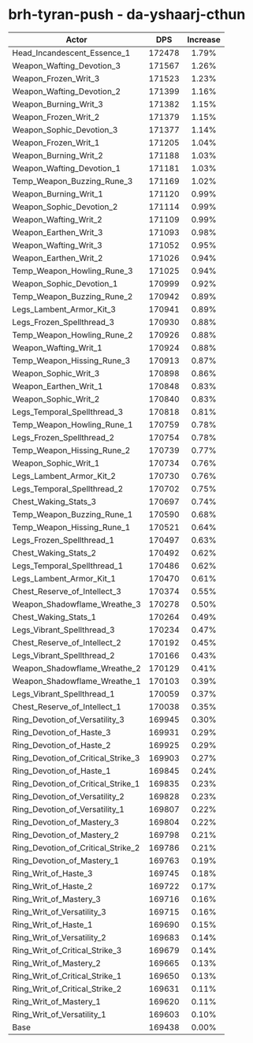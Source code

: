 # brh-tyran-push - da-yshaarj-cthun
| Actor | DPS | Increase |
|---|:---:|:---:|
|Head_Incandescent_Essence_1|172478|1.79%|
|Weapon_Wafting_Devotion_3|171567|1.26%|
|Weapon_Frozen_Writ_3|171523|1.23%|
|Weapon_Wafting_Devotion_2|171399|1.16%|
|Weapon_Burning_Writ_3|171382|1.15%|
|Weapon_Frozen_Writ_2|171379|1.15%|
|Weapon_Sophic_Devotion_3|171377|1.14%|
|Weapon_Frozen_Writ_1|171205|1.04%|
|Weapon_Burning_Writ_2|171188|1.03%|
|Weapon_Wafting_Devotion_1|171181|1.03%|
|Temp_Weapon_Buzzing_Rune_3|171169|1.02%|
|Weapon_Burning_Writ_1|171120|0.99%|
|Weapon_Sophic_Devotion_2|171114|0.99%|
|Weapon_Wafting_Writ_2|171109|0.99%|
|Weapon_Earthen_Writ_3|171093|0.98%|
|Weapon_Wafting_Writ_3|171052|0.95%|
|Weapon_Earthen_Writ_2|171026|0.94%|
|Temp_Weapon_Howling_Rune_3|171025|0.94%|
|Weapon_Sophic_Devotion_1|170999|0.92%|
|Temp_Weapon_Buzzing_Rune_2|170942|0.89%|
|Legs_Lambent_Armor_Kit_3|170941|0.89%|
|Legs_Frozen_Spellthread_3|170930|0.88%|
|Temp_Weapon_Howling_Rune_2|170926|0.88%|
|Weapon_Wafting_Writ_1|170924|0.88%|
|Temp_Weapon_Hissing_Rune_3|170913|0.87%|
|Weapon_Sophic_Writ_3|170898|0.86%|
|Weapon_Earthen_Writ_1|170848|0.83%|
|Weapon_Sophic_Writ_2|170840|0.83%|
|Legs_Temporal_Spellthread_3|170818|0.81%|
|Temp_Weapon_Howling_Rune_1|170759|0.78%|
|Legs_Frozen_Spellthread_2|170754|0.78%|
|Temp_Weapon_Hissing_Rune_2|170739|0.77%|
|Weapon_Sophic_Writ_1|170734|0.76%|
|Legs_Lambent_Armor_Kit_2|170730|0.76%|
|Legs_Temporal_Spellthread_2|170702|0.75%|
|Chest_Waking_Stats_3|170697|0.74%|
|Temp_Weapon_Buzzing_Rune_1|170590|0.68%|
|Temp_Weapon_Hissing_Rune_1|170521|0.64%|
|Legs_Frozen_Spellthread_1|170497|0.63%|
|Chest_Waking_Stats_2|170492|0.62%|
|Legs_Temporal_Spellthread_1|170486|0.62%|
|Legs_Lambent_Armor_Kit_1|170470|0.61%|
|Chest_Reserve_of_Intellect_3|170374|0.55%|
|Weapon_Shadowflame_Wreathe_3|170278|0.50%|
|Chest_Waking_Stats_1|170264|0.49%|
|Legs_Vibrant_Spellthread_3|170234|0.47%|
|Chest_Reserve_of_Intellect_2|170192|0.45%|
|Legs_Vibrant_Spellthread_2|170166|0.43%|
|Weapon_Shadowflame_Wreathe_2|170129|0.41%|
|Weapon_Shadowflame_Wreathe_1|170103|0.39%|
|Legs_Vibrant_Spellthread_1|170059|0.37%|
|Chest_Reserve_of_Intellect_1|170038|0.35%|
|Ring_Devotion_of_Versatility_3|169945|0.30%|
|Ring_Devotion_of_Haste_3|169931|0.29%|
|Ring_Devotion_of_Haste_2|169925|0.29%|
|Ring_Devotion_of_Critical_Strike_3|169903|0.27%|
|Ring_Devotion_of_Haste_1|169845|0.24%|
|Ring_Devotion_of_Critical_Strike_1|169835|0.23%|
|Ring_Devotion_of_Versatility_2|169828|0.23%|
|Ring_Devotion_of_Versatility_1|169807|0.22%|
|Ring_Devotion_of_Mastery_3|169804|0.22%|
|Ring_Devotion_of_Mastery_2|169798|0.21%|
|Ring_Devotion_of_Critical_Strike_2|169786|0.21%|
|Ring_Devotion_of_Mastery_1|169763|0.19%|
|Ring_Writ_of_Haste_3|169745|0.18%|
|Ring_Writ_of_Haste_2|169722|0.17%|
|Ring_Writ_of_Mastery_3|169716|0.16%|
|Ring_Writ_of_Versatility_3|169715|0.16%|
|Ring_Writ_of_Haste_1|169690|0.15%|
|Ring_Writ_of_Versatility_2|169683|0.14%|
|Ring_Writ_of_Critical_Strike_3|169679|0.14%|
|Ring_Writ_of_Mastery_2|169665|0.13%|
|Ring_Writ_of_Critical_Strike_1|169650|0.13%|
|Ring_Writ_of_Critical_Strike_2|169631|0.11%|
|Ring_Writ_of_Mastery_1|169620|0.11%|
|Ring_Writ_of_Versatility_1|169603|0.10%|
|Base|169438|0.00%|
